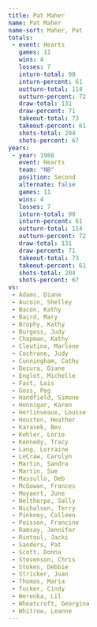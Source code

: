 ```yaml
---
title: Pat Maher
name: Pat Maher
name-sort: Maher, Pat
totals:
 - event: Hearts
   games: 11
   wins: 4
   losses: 7
   inturn-total: 90
   inturn-percent: 61
   outturn-total: 114
   outturn-percent: 72
   draw-total: 131
   draw-percent: 71
   takeout-total: 73
   takeout-percent: 61
   shots-total: 204
   shots-percent: 67
years:
 - year: 1988
   event: Hearts
   team: "NB"
   position: Second
   alternate: false
   games: 11
   wins: 4
   losses: 7
   inturn-total: 90
   inturn-percent: 61
   outturn-total: 114
   outturn-percent: 72
   draw-total: 131
   draw-percent: 71
   takeout-total: 73
   takeout-percent: 61
   shots-total: 204
   shots-percent: 67
vs:
 - Adams, Diane
 - Aucoin, Shelley
 - Bacon, Kathy
 - Baird, Mary
 - Brophy, Kathy
 - Burgess, Judy
 - Chapman, Kathy
 - Cleutinx, Marlene
 - Cochrane, Judy
 - Cunningham, Cathy
 - Dezura, Diane
 - Englot, Michelle
 - Fast, Lois
 - Goss, Peg
 - Handfield, Simone
 - Hennigar, Karen
 - Herlinveaux, Louise
 - Houston, Heather
 - Karasek, Bev
 - Kehler, Lorie
 - Kennedy, Tracy
 - Lang, Lorraine
 - LeCraw, Carolyn
 - Martin, Sandra
 - Martin, Sue
 - Massullo, Deb
 - McGowan, Frances
 - Moyaert, June
 - Nelthorpe, Sally
 - Nicholson, Terry
 - Pinkney, Colleen
 - Poisson, Francine
 - Ramsay, Jennifer
 - Rintoul, Jacki
 - Sanders, Pat
 - Scott, Donna
 - Stevenson, Chris
 - Stokes, Debbie
 - Stricker, Joan
 - Thomas, Maria
 - Tucker, Cindy
 - Werenka, Lil
 - Wheatcroft, Georgina
 - Whitrow, Leanne
---
```

